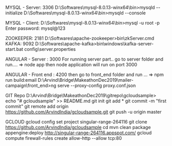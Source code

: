 
MYSQL - Server: 3306
D:\Softwares\mysql-8.0.13-winx64\bin>mysqld --initialize
D:\Softwares\mysql-8.0.13-winx64\bin>mysqld --console

MYSQL - Client:
D:\Softwares\mysql-8.0.13-winx64\bin>mysql -u root -p
Enter password: mysql@123

ZOOKEEPER: 2181
D:\Softwares\apache-zookeeper>bin\zkServer.cmd
KAFKA: 9092
D:\Softwares\apache-kafka>bin\windows\kafka-server-start.bat config\server.properties

ANGULAR - Server : 3000
For running server part.. go to server folder and run....  => node app
then node application will run on port 3000

ANGULAR - Front end : 4200
then go to front_end folder and run ... => npm run build:email 
D:\Arvind\Bridge\MakeathonDec2019\mailer-campaign\front_end>ng serve --proxy-config proxy.conf.json

GIT Repo
D:\Arvind\Bridge\MakeathonDec2019\gitrepo\gcloudsample>
echo "# gcloudsample" >> README.md
git init
git add *
git commit -m "first commit"
git remote add origin https://github.com/ArvindIndia/gcloudsample.git
git push -u origin master

GCLOUD
gcloud config set project singular-range-264116
git clone https://github.com/ArvindIndia/gcloudsample
cd <project>
mvn clean package appengine:deploy
http://singular-range-264116.appspot.com/
gcloud compute firewall-rules create allow-http --allow tcp:80